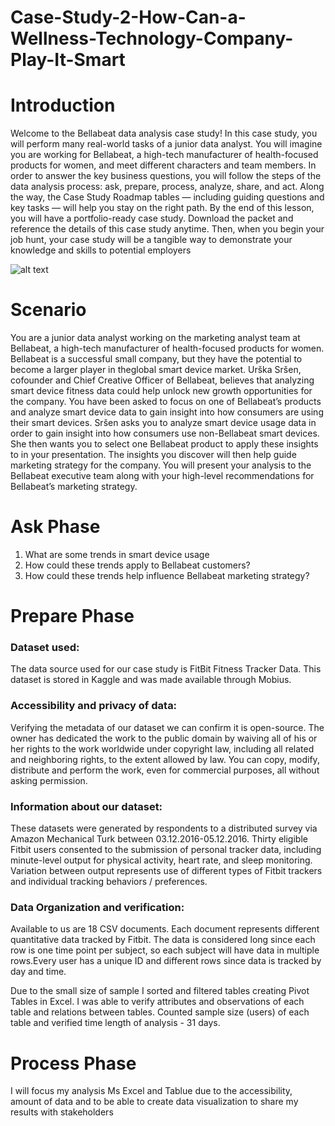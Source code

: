 # Case-Study-2-How-Can-a-Wellness-Technology-Company-Play-It-Smart

# Introduction
Welcome to the Bellabeat data analysis case study! In this case study, you will perform many real-world tasks of a junior data
analyst. You will imagine you are working for Bellabeat, a high-tech manufacturer of health-focused products for women, and
meet different characters and team members. In order to answer the key business questions, you will follow the steps of the
data analysis process: ask, prepare, process, analyze, share, and act. Along the way, the Case Study Roadmap tables —
including guiding questions and key tasks — will help you stay on the right path.
By the end of this lesson, you will have a portfolio-ready case study. Download the packet and reference the details of this case
study anytime. Then, when you begin your job hunt, your case study will be a tangible way to demonstrate your knowledge
and skills to potential employers

![alt text](https://encrypted-tbn0.gstatic.com/images?q=tbn:ANd9GcSeCxt9sOsdY0wrIvP0aPnE3EEEKYXisBvvHDjbwLkugHQ1MqxGleQTSx6xfBQjy8Kvvsk&usqp=CAU)

# Scenario

You are a junior data analyst working on the marketing analyst team at Bellabeat, a high-tech manufacturer of health-focused products for women. Bellabeat is a successful small company, but they have the potential to become a larger player in theglobal smart device market. Urška Sršen, cofounder and Chief Creative Officer of Bellabeat, believes that analyzing smart device fitness data could help unlock new growth opportunities for the company. You have been asked to focus on one of Bellabeat’s products and analyze smart device data to gain insight into how consumers are using their smart devices. Sršen asks you to analyze smart device usage data in order to gain insight into how consumers use non-Bellabeat smart devices. She then wants you to select one Bellabeat product to apply these insights to in your presentation. The insights you discover will then help guide marketing strategy for the company. You will present your analysis to the Bellabeat executive team along with your high-level recommendations for Bellabeat’s marketing strategy.

# Ask Phase

1. What are some trends in smart device usage
2. How could these trends apply to Bellabeat customers?
3. How could these trends help influence Bellabeat marketing strategy?

# Prepare Phase 

###  Dataset used: 
The data source used for our case study is FitBit Fitness Tracker Data. This dataset is stored in Kaggle and was made available through Mobius.

###  Accessibility and privacy of data: 
Verifying the metadata of our dataset we can confirm it is open-source. The owner has dedicated the work to the public domain by waiving all of his or her rights to the work worldwide under copyright law, including all related and neighboring rights, to the extent allowed by law. You can copy, modify, distribute and perform the work, even for commercial purposes, all without asking permission.

###  Information about our dataset:
These datasets were generated by respondents to a distributed survey via Amazon Mechanical Turk between 03.12.2016-05.12.2016. Thirty eligible Fitbit users consented to the submission of personal tracker data, including minute-level output for physical activity, heart rate, and sleep monitoring. Variation between output represents use of different types of Fitbit trackers and individual tracking behaviors / preferences.

###  Data Organization and verification: 
Available to us are 18 CSV documents. Each document represents different quantitative data tracked by Fitbit. The data is considered long since each row is one time point per subject, so each subject will have data in multiple rows.Every user has a unique ID and different rows since data is tracked by day and time.

Due to the small size of sample I sorted and filtered tables creating Pivot Tables in Excel. I was able to verify attributes and observations of each table and relations between tables. Counted sample size (users) of each table and verified time length of analysis - 31 days.

# Process Phase

I will focus my analysis Ms Excel and Tablue due to the accessibility, amount of data and to be able to create data visualization to share my results with stakeholders





